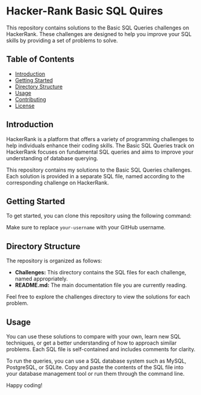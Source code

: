 # Hacker-Rank Basic SQL Quires

This repository contains solutions to the Basic SQL Queries challenges on HackerRank. These challenges are designed to help you improve your SQL skills by providing a set of problems to solve.

## Table of Contents

- [Introduction](#introduction)
- [Getting Started](#getting-started)
- [Directory Structure](#directory-structure)
- [Usage](#usage)
- [Contributing](#contributing)
- [License](#license)

## Introduction

HackerRank is a platform that offers a variety of programming challenges to help individuals enhance their coding skills. The Basic SQL Queries track on HackerRank focuses on fundamental SQL queries and aims to improve your understanding of database querying.

This repository contains my solutions to the Basic SQL Queries challenges. Each solution is provided in a separate SQL file, named according to the corresponding challenge on HackerRank.

## Getting Started

To get started, you can clone this repository using the following command: 

Make sure to replace `your-username` with your GitHub username.

## Directory Structure

The repository is organized as follows:

- **Challenges:** This directory contains the SQL files for each challenge, named appropriately.
- **README.md:** The main documentation file you are currently reading.

Feel free to explore the challenges directory to view the solutions for each problem.

## Usage

You can use these solutions to compare with your own, learn new SQL techniques, or get a better understanding of how to approach similar problems. Each SQL file is self-contained and includes comments for clarity.

To run the queries, you can use a SQL database system such as MySQL, PostgreSQL, or SQLite. Copy and paste the contents of the SQL file into your database management tool or run them through the command line.

Happy coding!